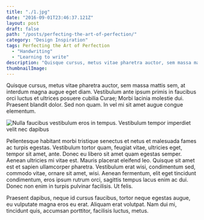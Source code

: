 ```yaml
---
title: "./1.jpg"
date: "2016-09-01T23:46:37.121Z"
layout: post
draft: false
path: "/posts/perfecting-the-art-of-perfection/"
category: "Design Inspiration"
tags: Perfecting the Art of Perfection
  - "Handwriting"
  - "Learning to write"
description: "Quisque cursus, metus vitae pharetra auctor, sem massa mattis sem, at interdum magna augue eget diam. Vestibulum ante ipsum primis in faucibus orci luctus et ultrices posuere cubilia Curae; Morbi lacinia molestie dui. Praesent blandit dolor. Sed non quam. In vel mi sit amet augue congue elementum."
thumbnailImage:
---
```


Quisque cursus, metus vitae pharetra auctor, sem massa mattis sem, at interdum magna augue eget diam. Vestibulum ante ipsum primis in faucibus orci luctus et ultrices posuere cubilia Curae; Morbi lacinia molestie dui. Praesent blandit dolor. Sed non quam. In vel mi sit amet augue congue elementum.

![Nulla faucibus vestibulum eros in tempus. Vestibulum tempor imperdiet velit nec dapibus](./1.jpg)

Pellentesque habitant morbi tristique senectus et netus et malesuada fames ac turpis egestas. Vestibulum tortor quam, feugiat vitae, ultricies eget, tempor sit amet, ante. Donec eu libero sit amet quam egestas semper. Aenean ultricies mi vitae est. Mauris placerat eleifend leo. Quisque sit amet est et sapien ullamcorper pharetra. Vestibulum erat wisi, condimentum sed, commodo vitae, ornare sit amet, wisi. Aenean fermentum, elit eget tincidunt condimentum, eros ipsum rutrum orci, sagittis tempus lacus enim ac dui. Donec non enim in turpis pulvinar facilisis. Ut felis.

Praesent dapibus, neque id cursus faucibus, tortor neque egestas augue, eu vulputate magna eros eu erat. Aliquam erat volutpat. Nam dui mi, tincidunt quis, accumsan porttitor, facilisis luctus, metus.
